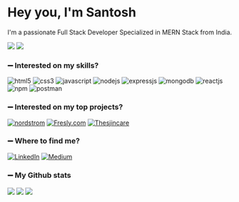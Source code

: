 <h1>Hey you, I'm Santosh</h1>

I'm a passionate Full Stack Developer Specialized in MERN Stack from India.

![](https://komarev.com/ghpvc/?username=your-github-Santosh-Konappanavar&style=flat-square&label=Profile+Views)
<img src="https://badges.pufler.dev/Commits/yearly/taherahmed14" />

### :heavy_minus_sign: Interested on my skills?
<p>
<a><img src="https://img.shields.io/badge/HTML5-E34F26?style=for-the-badge&logo=html5&logoColor=white" alt="html5"/></a>
<a><img src="https://img.shields.io/badge/CSS3-1572B6?style=for-the-badge&logo=css3&logoColor=white" alt="css3"/> </a>
<a><img src="https://img.shields.io/badge/JavaScript-323330?style=for-the-badge&logo=javascript&logoColor=F7DF1E" alt="javascript"/></a>
<a><img src="https://img.shields.io/badge/Node.js-339933?style=for-the-badge&logo=nodedotjs&logoColor=white" alt="nodejs" /></a>
<a><img src="https://img.shields.io/badge/Express.js-000000?style=for-the-badge&logo=express&logoColor=white" alt="expressjs"/></a>
<a><img src="https://img.shields.io/badge/MongoDB-4EA94B?style=for-the-badge&logo=mongodb&logoColor=white" alt="mongodb"/></a>
<a><img src="https://img.shields.io/badge/React-20232A?style=for-the-badge&logo=react&logoColor=61DAFB" alt="reactjs" /></a>
<a><img src="https://img.shields.io/badge/npm-CB3837?style=for-the-badge&logo=npm&logoColor=white" alt="npm"/></a>
<a><img src="https://img.shields.io/badge/Postman-FF6C37?style=for-the-badge&logo=Postman&logoColor=white" alt="postman"/></a>


 


</p>

### :heavy_minus_sign: Interested on my top projects?

<p>
<a href="https://github.com/Santosh-Konappanavar/smallcases_project" target="blank"><img src="https://img.shields.io/static/v1?style=for-the-badge&message=Nordstrom&color=000000&logo=Nordstrom&logoColor=FFFFFF&label=" alt="nordstrom"/></a>
<a href="https://github.com/Santosh-Konappanavar/Freshly.com" target="blank"><img src="https://img.shields.io/static/v1?style=for-the-badge&message=Groww&color=00d09c&logo=GoldenLine&logoColor=FFFFFF&label=" alt="Fresly.com" /></a>
<a href="https://github.com/Santosh-Konappanavar/Theskincare" target="blank"><img src="https://img.shields.io/static/v1?style=for-the-badge&message=Adidas&color=000000&logo=Adidas&logoColor=FFFFFF&label=" alt="Thesjincare"/></a>
</p>

### :heavy_minus_sign: Where to find me?
<p> <a href="https://www.linkedin.com/in/santosh-konappanavar/" target="_blank"><img alt="LinkedIn" src="https://img.shields.io/badge/linkedin-%230077B5.svg?&style=for-the-badge&logo=linkedin&logoColor=white" /></a> <a href="https://medium.com/@ssk21m"
SaveCancel
" target="_blank"><img alt="Medium" src="https://img.shields.io/badge/medium-%2312100E.svg?&style=for-the-badge&logo=medium&logoColor=white" /></a>
</p>

### :heavy_minus_sign: My Github stats
<p>
<img align="center" src="https://github-readme-stats.vercel.app/api/top-langs/?username=Santosh-Konappanavar&layout=compact&bg_color=0,73FA79,73FDFF,7A81FF&theme=graywhite&langs_count=10&exclude_repo=kasweb">
<img align="center" src="https://github-readme-stats.vercel.app/api?username=Santosh-Konappanavar&count_private=true&show_icons=trueline_height=21&bg_color=0,EC6C6C,FFD479,FFFC79,73FA79&theme=graywhite">	
<img align="center" src="https://github-readme-streak-stats.herokuapp.com/?user=Santosh-Konappanavar&theme=dracula">
</p>



<!--<img alt="React" src="https://img.shields.io/badge/-React-45b8d8?style=flat-square&logo=react&logoColor=white" />-->

<!--### :heavy_minus_sign: Interested on my Story?
When I graduated as a electronics engineer, I never thought that I would be on the path to become a web developer. I started my career as a network engineer, then worked as former  in my land for the next 2 years.
However, the agriculture work did not provide me the satisfaction that I was seeking for my career growth. This is when I came across the career option of web development and was immediately intrigued.

While I was exploring career paths on web development, I learned about Masai school and joined a 30-weeks full-time course on Full-Stack Web Development. Ever since, I became determined to learn new skills and frameworks. I was able to apply my learnings while developing projects and that became an enjoyable process.

I started from scratch with next to no knowledge about web development. But, in the span on 2 months I was able to build an E-commerce page with proper flow and validations. This experience ignited a spark in me to learn and develop more.

With Masai school, I have developed my skills with hands-on experience on MERN stack, critical thinking by solving Data Structures and Algorithms. Through learning and implementing, I have become an expert in JavaScript, HTML, and CSS.

My previous work experience, combined with everything that I have learnt in the past few months has enhanced my skills in coordination, clear communication and decision making.

My hobbies include travelling, reading books, exploring movies and listening to music.

Looking forward to applying the acquired skills on solving intricate problems and making life much easier.
Feel free to reach me at: ssk21m@gmail.com.
You can view my work at:-->




 



<!--
**Santosh-Konappanavar/Santosh-Konappanavar** is a ✨ _special_ ✨ repository because its `README.md` (this file) appears on your GitHub profile.

Here are some ideas to get you started:

- 🔭 I’m currently working on ...
- 🌱 I’m currently learning ...
- 👯 I’m looking to collaborate on ...
- 🤔 I’m looking for help with ...
- 💬 Ask me about ...
- 📫 How to reach me: ...
- 😄 Pronouns: ...
- ⚡ Fun fact: ...
-->
